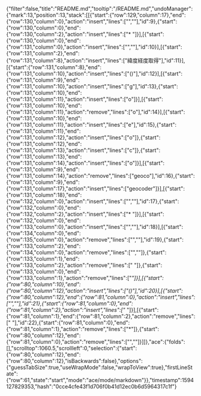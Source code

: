 {"filter":false,"title":"README.md","tooltip":"/README.md","undoManager":{"mark":13,"position":13,"stack":[[{"start":{"row":129,"column":17},"end":{"row":130,"column":0},"action":"insert","lines":["",""],"id":9},{"start":{"row":130,"column":0},"end":{"row":130,"column":2},"action":"insert","lines":["* "]}],[{"start":{"row":130,"column":0},"end":{"row":131,"column":0},"action":"insert","lines":["",""],"id":10}],[{"start":{"row":131,"column":2},"end":{"row":131,"column":8},"action":"insert","lines":["緯度経度取得"],"id":11}],[{"start":{"row":131,"column":8},"end":{"row":131,"column":10},"action":"insert","lines":["()"],"id":12}],[{"start":{"row":131,"column":9},"end":{"row":131,"column":10},"action":"insert","lines":["g"],"id":13},{"start":{"row":131,"column":10},"end":{"row":131,"column":11},"action":"insert","lines":["o"]}],[{"start":{"row":131,"column":10},"end":{"row":131,"column":11},"action":"remove","lines":["o"],"id":14}],[{"start":{"row":131,"column":10},"end":{"row":131,"column":11},"action":"insert","lines":["e"],"id":15},{"start":{"row":131,"column":11},"end":{"row":131,"column":12},"action":"insert","lines":["o"]},{"start":{"row":131,"column":12},"end":{"row":131,"column":13},"action":"insert","lines":["c"]},{"start":{"row":131,"column":13},"end":{"row":131,"column":14},"action":"insert","lines":["o"]}],[{"start":{"row":131,"column":9},"end":{"row":131,"column":14},"action":"remove","lines":["geoco"],"id":16},{"start":{"row":131,"column":9},"end":{"row":131,"column":17},"action":"insert","lines":["geocoder"]}],[{"start":{"row":131,"column":18},"end":{"row":132,"column":0},"action":"insert","lines":["",""],"id":17},{"start":{"row":132,"column":0},"end":{"row":132,"column":2},"action":"insert","lines":["* "]}],[{"start":{"row":132,"column":0},"end":{"row":133,"column":0},"action":"insert","lines":["",""],"id":18}],[{"start":{"row":134,"column":0},"end":{"row":135,"column":0},"action":"remove","lines":["",""],"id":19},{"start":{"row":133,"column":2},"end":{"row":134,"column":0},"action":"remove","lines":["",""]},{"start":{"row":133,"column":1},"end":{"row":133,"column":2},"action":"remove","lines":[" "]},{"start":{"row":133,"column":0},"end":{"row":133,"column":1},"action":"remove","lines":["*"]}],[{"start":{"row":80,"column":10},"end":{"row":80,"column":12},"action":"insert","lines":["()"],"id":20}],[{"start":{"row":80,"column":12},"end":{"row":81,"column":0},"action":"insert","lines":["",""],"id":21},{"start":{"row":81,"column":0},"end":{"row":81,"column":2},"action":"insert","lines":["* "]}],[{"start":{"row":81,"column":1},"end":{"row":81,"column":2},"action":"remove","lines":[" "],"id":22},{"start":{"row":81,"column":0},"end":{"row":81,"column":1},"action":"remove","lines":["*"]},{"start":{"row":80,"column":12},"end":{"row":81,"column":0},"action":"remove","lines":["",""]}]]},"ace":{"folds":[],"scrolltop":1060.5,"scrollleft":0,"selection":{"start":{"row":80,"column":12},"end":{"row":80,"column":12},"isBackwards":false},"options":{"guessTabSize":true,"useWrapMode":false,"wrapToView":true},"firstLineState":{"row":61,"state":"start","mode":"ace/mode/markdown"}},"timestamp":1594127829353,"hash":"0cce4cfe43f1d706f0b41d12ec0b6d5964317c1f"}